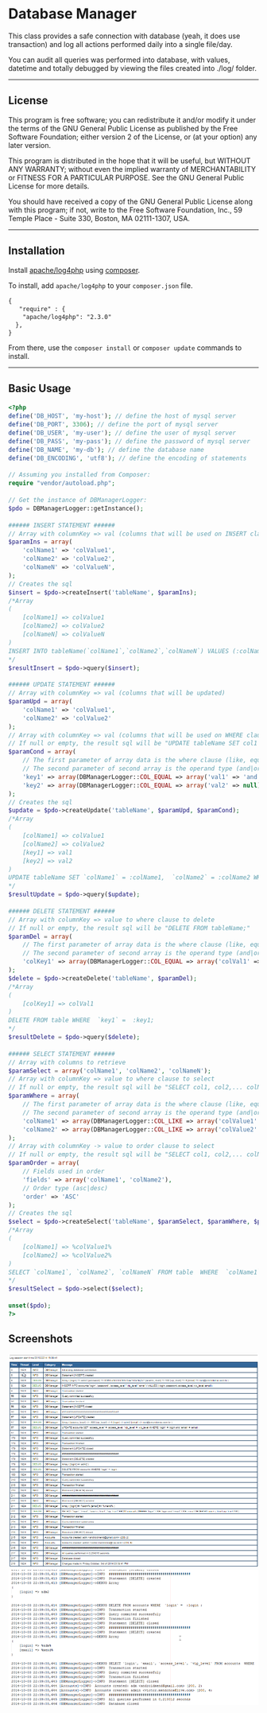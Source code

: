 Database Manager
================

<p>This class provides a safe connection with database (yeah, it does use transaction) and log all actions performed daily into a single file/day.</p>
<p>You can audit all queries was performed into database, with values, datetime and totally debugged by viewing the files created into ./log/ folder.</p>

---
## License

<p>This program is free software; you can redistribute it and/or
modify it under the terms of the GNU General Public License
as published by the Free Software Foundation; either version 2
of the License, or (at your option) any later version.</p>

<p>This program is distributed in the hope that it will be useful,
but WITHOUT ANY WARRANTY; without even the implied warranty of
MERCHANTABILITY or FITNESS FOR A PARTICULAR PURPOSE.  See the
GNU General Public License for more details.</p>

<p>You should have received a copy of the GNU General Public License
along with this program; if not, write to the Free Software
Foundation, Inc., 59 Temple Place - Suite 330, Boston, MA  02111-1307, USA.</p>

---

## Installation

Install [apache/log4php] using [composer].

To install, add ```apache/log4php``` to your ```composer.json``` file.

```
{  
   "require" : {  
    "apache/log4php": "2.3.0"  
  },  
}
```

From there, use the ```composer install``` or ```composer update``` commands to install.


---

## Basic Usage

```php  
<?php  
define('DB_HOST', 'my-host'); // define the host of mysql server  
define('DB_PORT', 3306); // define the port of mysql server  
define('DB_USER', 'my-user'); // define the user of mysql server  
define('DB_PASS', 'my-pass'); // define the password of mysql server  
define('DB_NAME', 'my-db'); // define the database name  
define('DB_ENCODING', 'utf8'); // define the encoding of statements  

// Assuming you installed from Composer:  
require "vendor/autoload.php";  

// Get the instance of DBManagerLogger:  
$pdo = DBManagerLogger::getInstance();  

###### INSERT STATEMENT ######  
// Array with columnKey => val (columns that will be used on INSERT clause)  
$paramIns = array(  
    'colName1' => 'colValue1',  
    'colName2' => 'colValue2',  
    'colNameN' => 'colValueN',  
);  
// Creates the sql  
$insert = $pdo->createInsert('tableName', $paramIns);  
/*Array  
(  
    [colName1] => colValue1  
    [colName2] => colValue2  
    [colNameN] => colValueN  
)
INSERT INTO tableName(`colName1`,`colName2`,`colNameN`) VALUES (:colName1,:colName2,:colNameN);  
*/  
$resultInsert = $pdo->query($insert);  
  
###### UPDATE STATEMENT ######  
// Array with columnKey => val (columns that will be updated)  
$paramUpd = array(  
    'colName1' => 'colValue1',  
    'colName2' => 'colValue2'  
);  
// Array with columnKey => val (columns that will be used on WHERE clause)  
// If null or empty, the result sql will be "UPDATE tableName SET col1 = :val1, col2 = :va2, ... colN = :valN ;"  
$paramCond = array(  
	// The first parameter of array data is the where clause (like, equal, less, etc... [see the main class constants]])  
	// The second parameter of second array is the operand type (and|or) to concat with next column. Use null if the last param  
    'key1' => array(DBManagerLogger::COL_EQUAL => array('val1' => 'and')),  
    'key2' => array(DBManagerLogger::COL_EQUAL => array('val2' => null))  
);  
// Creates the sql  
$update = $pdo->createUpdate('tableName', $paramUpd, $paramCond);  
/*Array  
(  
    [colName1] => colValue1  
    [colName2] => colValue2  
    [key1] => val1  
    [key2] => val2  
)  
UPDATE tableName SET `colName1` = :colName1,  `colName2` = :colName2 WHERE `key1` =  :key1 and `key2` =  :key2 ;  
*/  
$resultUpdate = $pdo->query($update);  
  
###### DELETE STATEMENT ######  
// Array with columnKey => value to where clause to delete  
// If null or empty, the result sql will be "DELETE FROM tableName;"  
$paramDel = array(  
	// The first parameter of array data is the where clause (like, equal, less, etc... [see the main class constants]])  
	// The second parameter of second array is the operand type (and|or) to concat with next column. Use null if the last param  
	'colKey1' => array(DBManagerLogger::COL_EQUAL => array('colVal1' => null))  
);  
$delete = $pdo->createDelete('tableName', $paramDel);  
/*Array  
(  
    [colKey1] => colVal1  
)  
DELETE FROM table WHERE  `key1` =  :key1;  
*/  
$resultDelete = $pdo->query($delete);  
  
###### SELECT STATEMENT ######  
// Array with columns to retrieve  
$paramSelect = array('colName1', 'colName2', 'colNameN');  
// Array with columnKey => value to where clause to select  
// If null or empty, the result sql will be "SELECT col1, col2,... colN FROM tableName ORDER BY col1,col2,...colN;"  
$paramWhere = array(  
	// The first parameter of array data is the where clause (like, equal, less, etc... [see the main class constants]])  
	// The second parameter of second array is the operand type (and|or) to concat with next column. Use null if the last param  
    'colName1' => array(DBManagerLogger::COL_LIKE => array('colValue1' => 'and')),  
    'colName2' => array(DBManagerLogger::COL_LIKE => array('colValue2' => null))  
);  
// Array with columnKey -> value to order clause to select  
// If null or empty, the result sql will be "SELECT col1, col2,... colN FROM tableName;"  
$paramOrder = array(  
	// Fields used in order  
    'fields' => array('colName1', 'colName2'),  
	// Order type (asc|desc)  
    'order' => 'ASC'  
);  
// Creates the sql  
$select = $pdo->createSelect('tableName', $paramSelect, $paramWhere, $paramOrder);  
/*Array  
(  
    [colName1] => %colValue1%  
    [colName2] => %colValue2%  
)  
SELECT `colName1`, `colName2`, `colNameN` FROM table  WHERE  `colName1` LIKE :colName1 and `colName2` LIKE :colName2 ORDER BY colName1,colName2 ASC;  
*/  
$resultSelect = $pdo->select($select);  
  
unset($pdo);  
?>  
```  

## Screenshots  

![Logger HTML view](views/screenshot.png "The script result on the web")  
![Logger FILE view](views/screenshot2.png "The script result on the file")

[apache/log4php]:http://logging.apache.org/log4php/download.html
[composer]:http://getcomposer.org/